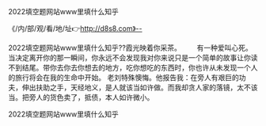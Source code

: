 2022填空题网站www里填什么知乎

《/内/部/观/看/地/址👉http://d8s8.com》--

2022填空题网站www里填什么知乎??霞光映着你采茶。
　　有一种爱叫心死。当决定离开你的那一瞬间，你永远不会发现我对你来说只是一个简单的故事让你读不到结尾。带你去你去你想去的地方，吃你想吃的东西时，你也许从未发现一个人的旅行将会在我的生命中开始。
老刘特殊懊悔。他报告我：在旁人有艰巨的功夫，伸出扶助之手，天经地义，是人就该当如许做。而我却贪人家的落镜，太不该当。把旁人的货色卖了，抵债，本人如许微小。





2022填空题网站www里填什么知乎
